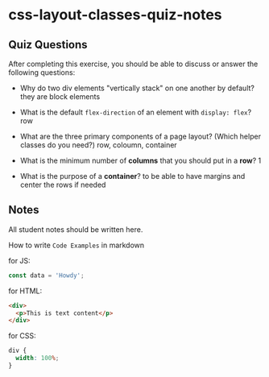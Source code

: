 # css-layout-classes-quiz-notes

## Quiz Questions

After completing this exercise, you should be able to discuss or answer the following questions:

- Why do two div elements "vertically stack" on one another by default?
  they are block elements

- What is the default `flex-direction` of an element with `display: flex`?
  row

- What are the three primary components of a page layout? (Which helper classes do you need?)
  row, coloumn, container

- What is the minimum number of **columns** that you should put in a **row**?
  1

- What is the purpose of a **container**?
  to be able to have margins and center the rows if needed

## Notes

All student notes should be written here.

How to write `Code Examples` in markdown

for JS:

```javascript
const data = 'Howdy';
```

for HTML:

```html
<div>
  <p>This is text content</p>
</div>
```

for CSS:

```css
div {
  width: 100%;
}
```
